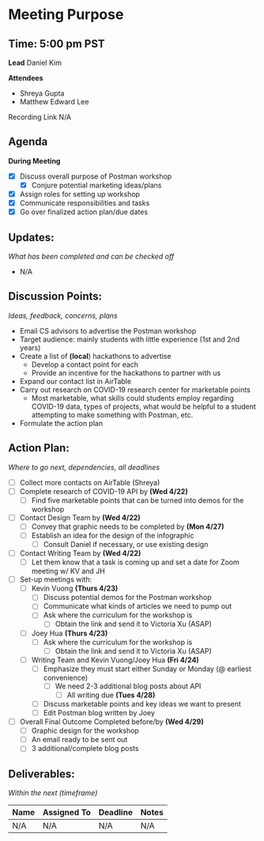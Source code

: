 # Meeting Purpose

## Time: 5:00 pm PST

**Lead**
Daniel Kim

**Attendees**

* Shreya Gupta 
* Matthew Edward Lee

Recording Link
N/A

## Agenda

**During Meeting**

- [x] Discuss overall purpose of Postman workshop
  - [x] Conjure potential marketing ideas/plans
- [x] Assign roles for setting up workshop
- [x] Communicate responsibilities and tasks
- [x] Go over finalized action plan/due dates

## Updates:

*What has been completed and can be checked off*

* N/A

## Discussion Points:

*Ideas, feedback, concerns, plans*

* Email CS advisors to advertise the Postman workshop
* Target audience: mainly students with little experience (1st and 2nd years)
* Create a list of **(local**) hackathons to advertise
  * Develop a contact point for each
  * Provide an incentive for the hackathons to partner with us
* Expand our contact list in AirTable
* Carry out research on COVID-19 research center for marketable points
  * Most marketable, what skills could students employ regarding COVID-19 data, types of projects, what would be helpful to a student attempting to make something with Postman, etc.
* Formulate the action plan

## Action Plan:

*Where to go next, dependencies, all deadlines*

- [ ] Collect more contacts on AirTable (Shreya)
- [ ] Complete research of COVID-19 API by **(Wed 4/22)**
  - [ ] Find five marketable points that can be turned into demos for the workshop
- [ ] Contact Design Team by **(Wed 4/22)**
  - [ ] Convey that graphic needs to be completed by **(Mon 4/27)**
  - [ ] Establish an idea for the design of the infographic
    - [ ] Consult Daniel if necessary, or use existing design
- [ ] Contact Writing Team by **(Wed 4/22)**
  - [ ] Let them know that a task is coming up and set a date for Zoom meeting w/ KV and JH
- [ ] Set-up meetings with:
  - [ ] Kevin Vuong **(Thurs 4/23)**
    - [ ] Discuss potential demos for the Postman workshop
    - [ ] Communicate what kinds of articles we need to pump out
    - [ ] Ask where the curriculum for the workshop is
      - [ ] Obtain the link and send it to Victoria Xu (ASAP)
  - [ ] Joey Hua **(Thurs 4/23)**
    - [ ] Ask where the curriculum for the workshop is
      - [ ] Obtain the link and send it to Victoria Xu (ASAP)
  - [ ] Writing Team and Kevin Vuong/Joey Hua **(Fri 4/24)**
    - [ ] Emphasize they must start either Sunday or Monday (@ earliest convenience)
      - [ ] We need 2-3 additional blog posts about API 
        - [ ] All writing due **(Tues 4/28)**
    - [ ] Discuss marketable points and key ideas we want to present
    - [ ] Edit Postman blog written by Joey
- [ ] Overall Final Outcome Completed before/by **(Wed 4/29)**
  - [ ] Graphic design for the workshop
  - [ ] An email ready to be sent out
  - [ ] 3 additional/complete blog posts 

## Deliverables:

*Within the next (timeframe)*

| Name | Assigned To | Deadline | Notes |
| ---- | ----------- | -------- | ----- |
| N/A  | N/A         | N/A      | N/A   |